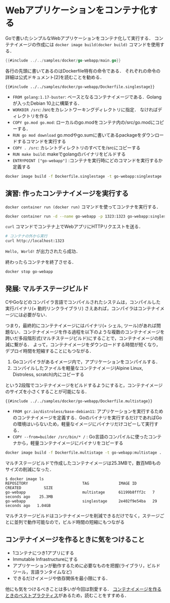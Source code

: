 # Webアプリケーションをコンテナ化する

Goで書いたシンプルなWebアプリケーションをコンテナ化して実行する．
コンテナイメージの作成には `docker image build(docker build)` コマンドを使用する．

```go
{{#include ../../samples/docker/go-webapp/main.go}}
```

各行の先頭に書いてあるのはDockerfile特有の命令である．
それぞれの命令の詳細は公式ドキュメント[2]を読むことを勧める．

```
{{#include ../../samples/docker/go-webapp/Dockerfile.singlestage}}
```

- `FROM golang:1.17-buster`: ベースとなるコンテナイメージである．Golangが入ったDebian 10上に構築する．
- `WORKDIR /src`:  /srcをカレントワーキングディレクトリに指定． なければディレクトリを作る
- `COPY go.mod go.mod`: ローカルのgo.modをコンテナ内の/src/go.modにコピーする．
- `RUN go mod download` go.modやgo.sumに書いてあるpackageをダウンロードするコマンドを実行する
- `COPY . /src`: カレントディレクトリのすべてを/srcにコピーする
- `RUN make build`: makeでgolangのバイナリをビルドする
- `ENTRYPOINT ["go-webapp"]` :コンテナを実行時にどのコマンドを実行するか定義する

```bash
docker image build -f Dockerfile.singlestage -t go-webapp:singlestage .
```

## 演習: 作ったコンテナイメージを実行する

`docker container run (docker run)` コマンドを使ってコンテナを実行する．

```bash
docker container run -d --name go-webapp -p 1323:1323 go-webapp:singlestage
```

`curl` コマンドでコンテナ上でWebアプリにHTTPリクエストを送る．

```bash
# コンテナの外から実行
curl http://localhost:1323
```

`Hello, World!` が出力されたら成功．

終わったらコンテナを終了させる．

```bash
docker stop go-webapp
```

## 発展: マルチステージビルド

CやGoなどのコンパイラ言語でコンパイルされたシステムは，コンパイルした実行バイナリ(+ 動的リンクライブラリ) さえあれば，コンパイラはコンテナイメージには必要がない．

つまり，最終的にコンテナイメージにはバイナリ(+ シェル, ツール)があれば問題ない．コンテナイメージを作る過程を以下のような複数のコンテナイメージを跨いだ多段階形式(マルチステージビルド)にすることで，コンテナイメージの削減に繋がる．
よって，コンテナイメージをダウンロードする時間が短くなり，デプロイ時間を短縮することにもつながる．

1. Goコンパイラがあるイメージ内で，アプリケーションをコンパイルする．
1. コンパイルしたファイルを軽量なコンテナイメージ(Alpine Linux, Distroless, scratch)内にコピーする

という2段階でコンテナイメージをビルドするようにすると，コンテナイメージのサイズを小さくすることが可能になる．

```
{{#include ../../samples/docker/go-webapp/Dockerfile.multistage}}
```

- `FROM gcr.io/distroless/base-debian11`: アプリケーションを実行するためのコンテナイメージを定義する．Goのバイナリを実行するだけであればGoの環境はいらないため，軽量なイメージにバイナリだけコピーして実行する．
- `COPY --from=builder /src/bin/* /` : Go言語のコンパイルに使ったコンテナから，軽量コンテナイメージにバイナリをコピーする

```bash
docker image build -f Dockerfile.multistage -t go-webapp:multistage .
```

マルチステージビルドで作成したコンテナイメージは25.3MBで，数百MBものサイズの削減になった．

```
$ docker image ls
REPOSITORY                        TAG             IMAGE ID       CREATED          SIZE
go-webapp                         multistage      61199b8fff2c   7 seconds ago    25.3MB
go-webapp                         singlestage     2e402f9e54ba   29 seconds ago   1.04GB
```

マルチステージビルドはコンテナイメージを削減できるだけでなく，ステージごとに並列で動作可能なので，ビルド時間の短縮にもつながる

## コンテナイメージを作るときに気をつけること

- 1コンテナにつき1アプリにする
- Immutable Infrastructureにする
- アプリケーションが動作するために必要なものを把握(ライブラリ，ビルドツール，言語ランタイムなど)
- できるだけイメージや依存関係を最小限にする．

他にも気をつけるべきことは多いが今回は割愛する．
[コンテナイメージを作るときのベストプラクティス](https://docs.docker.com/develop/develop-images/dockerfile_best-practices/)があるため，読むことをすすめる．
